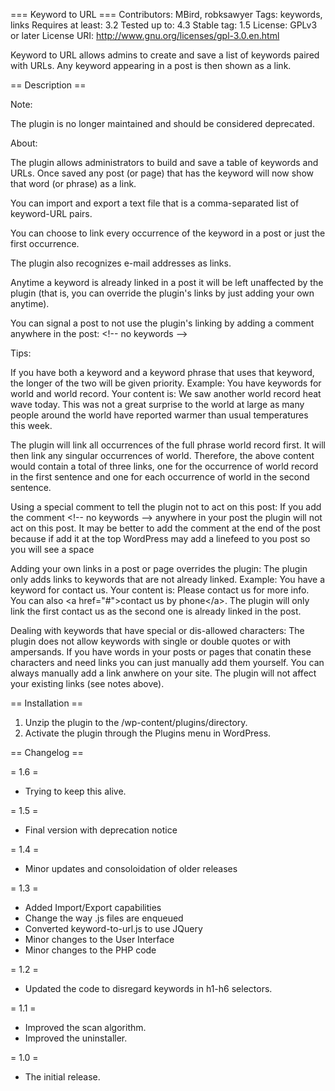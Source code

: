 === Keyword to URL ===
Contributors: MBird, robksawyer
Tags: keywords, links
Requires at least: 3.2
Tested up to: 4.3
Stable tag: 1.5
License: GPLv3 or later
License URI: http://www.gnu.org/licenses/gpl-3.0.en.html

Keyword to URL allows admins to create and save a list of keywords paired with URLs. Any keyword appearing in a post is then shown as a link.

== Description ==

Note:

The plugin is no longer maintained and should be considered deprecated.

About:

The plugin allows administrators to build and save a table of keywords and URLs. Once saved any post (or page) that has the keyword will now show that word (or phrase) as a link.

You can import and export a text file that is a comma-separated list of keyword-URL pairs.

You can choose to link every occurrence of the keyword in a post or just the first occurrence.

The plugin also recognizes e-mail addresses as links.

Anytime a keyword is already linked in a post it will be left unaffected by the plugin (that is, you can override the plugin's links by just adding your own anytime).

You can signal a post to not use the plugin's linking by adding a comment anywhere in the post:
&lt;!-- no keywords --&gt;

Tips:

If you have both a keyword and a keyword phrase that uses that keyword, the longer of the two will be given priority.
Example:
You have keywords for world and world record.
Your content is: We saw another world record heat wave today. This was not a great surprise to the world at large as many people around the world have reported warmer than usual temperatures this week.

The plugin will link all occurrences of the full phrase world record first. It will then link any singular occurrences of world. Therefore, the above content would contain a total of three links, one for the occurrence of world record in the first sentence and one for each occurrence of world in the second sentence.

Using a special comment to tell the plugin not to act on this post:
If you add the comment &lt;!-- no keywords --&gt; anywhere in your post the plugin will not act on this post. It may be better to add the comment at the end of the post because if add it at the top WordPress may add a linefeed to you post so you will see a space

Adding your own links in a post or page overrides the plugin:
The plugin only adds links to keywords that are not already linked.
Example:
You have a keyword for contact us.
Your content is: Please contact us for more info. You can also &lt;a href="#"&gt;contact us by phone&lt;/a&gt;.
The plugin will only link the first contact us as the second one is already linked in the post.

Dealing with keywords that have special or dis-allowed characters:
The plugin does not allow keywords with single or double quotes or with ampersands. If you have words in your posts or pages that conatin these characters and need links you can just manually add them yourself. You can always manually add a link anwhere on your site. The plugin will not affect your existing links (see notes above).

== Installation ==

1. Unzip the plugin to the /wp-content/plugins/directory.
2. Activate the plugin through the Plugins menu in WordPress.

== Changelog ==

= 1.6 =
* Trying to keep this alive.

= 1.5 =
* Final version with deprecation notice

= 1.4 =
* Minor updates and consoloidation of older releases

= 1.3 =
* Added Import/Export capabilities
* Change the way .js files are enqueued
* Converted keyword-to-url.js to use JQuery
* Minor changes to the User Interface
* Minor changes to the PHP code

= 1.2 =
* Updated the code to disregard keywords in h1-h6 selectors.

= 1.1 =
* Improved the scan algorithm.
* Improved the uninstaller.

= 1.0 =
* The initial release.
